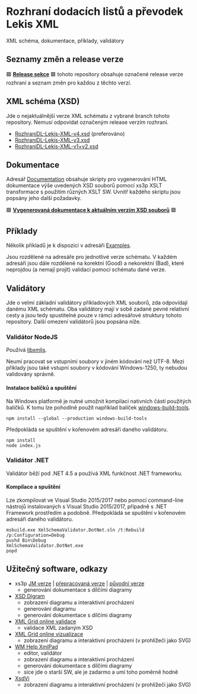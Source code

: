 # Rozhraní dodacích listů a převodek Lekis XML

XML schéma, dokumentace, příklady, validátory

## Seznamy změn a release verze

🟩 **[Release sekce](https://github.com/lekiscz/RozhraniDL-Lekis-XML/releases)** 🟩 tohoto repository obsahuje označené release verze rozhraní a seznam změn pro každou z těchto verzí.

## XML schéma (XSD)

Jde o nejaktuálnější verze XML schématu z vybrané branch tohoto repository. Nemusí odpovídat označeným release verzím rozhraní.

* [RozhraniDL-Lekis-XML-v4.xsd](Schema/RozhraniDL-Lekis-XML-v4.xsd) (preferováno)
* [RozhraniDL-Lekis-XML-v3.xsd](Schema/RozhraniDL-Lekis-XML-v3.xsd)
* [RozhraniDL-Lekis-XML-v1+v2.xsd](Schema/RozhraniDL-Lekis-XML-v1+v2.xsd)

## Dokumentace

Adresář [Documentation](Documentation) obsahuje skripty pro vygenerování HTML dokumentace výše uvedených XSD souborů pomocí xs3p XSLT transformace s použitím různých XSLT SW. Uvnitř každého skriptu jsou popsány jeho další požadavky.

🟩 **[Vygenerovaná dokumentace k aktuálním verzím XSD souborů](http://lekiscz.github.io/RozhraniDL-Lekis-XML/)** 🟩

## Příklady

Několik příkladů je k dispozici v adresáři [Examples](Examples).

Jsou rozdělené na adresáře pro jednotlivé verze schématu. V každém adresáři jsou dále rozdělené na korektní (Good) a nekorektní (Bad), které neprojdou (a nemají projít) validací pomocí schématu dané verze.

## Validátory

Jde o velmi základní validátory příkladových XML souborů, zda odpovídají danému XML schématu. Oba validátory mají v sobě zadané pevné relativní cesty a jsou tedy spustitelné pouze v rámci adresářové struktury tohoto repository. Další omezení validátorů jsou popsána níže.

### Validátor NodeJS

Používá [libxmljs](https://github.com/polotek/libxmljs).

Neumí pracovat se vstupními soubory v jiném kódování než UTF-8. Mezi příklady jsou také vstupní soubory v kódování Windows-1250, ty nebudou validovány správně.

#### Instalace balíčků a spuštění

Na Windows platformě je nutné umožnit kompilaci nativních částí použitých balíčků. K tomu lze pohodlně použít například balíček [windows-build-tools](https://www.npmjs.com/package/windows-build-tools).


```
npm install --global --production windows-build-tools
```

Předpokládá se spuštění v kořenovém adresáři daného validátoru.


```
npm install
node index.js
```

### Validátor .NET

Validátor běží pod .NET 4.5 a používá XML funkčnost .NET frameworku.

#### Kompilace a spuštění

Lze zkompilovat ve Visual Studio 2015/2017 nebo pomocí command-line nástrojů instalovaných s Visual Studio 2015/2017, případně s .NET Framework prostředím a podobně.
Předpokládá se spuštění v kořenovém adresáři daného validátoru.


```
msbuild.exe XmlSchemaValidator.DotNet.sln /t:Rebuild /p:Configuration=Debug
pushd Bin\Debug
XmlSchemaValidator.DotNet.exe
popd
```

## Užitečný software, odkazy

- xs3p [JM verze](https://github.com/jmarsik/xs3p) | [přepracovaná verze](https://github.com/bitfehler/xs3p) | [původní verze](http://xml.fiforms.org/xs3p/)
  - generování dokumentace s dílčími diagramy
- [XSD Digram](http://regis.cosnier.free.fr/?page=XSDDiagram)
  - zobrazení diagramu a interaktivní procházení
  - generování diagramu
  - generování dokumentace s dílčími diagramy
- [XML Grid online validace](http://xmlgrid.net/validator.html)
  - validace XML zadaným XSD
- [XML Grid online vizualizace](http://xmlgrid.net/)
  - zobrazení diagramu a interaktivní procházení (v prohlížeči jako SVG)
- [WM Help XmlPad](http://www.wmhelp.com/)
  - editor, validátor
  - zobrazení diagramu a interaktivní procházení
  - generování dokumentace s dílčími diagramy
  - sice jde o starší SW, ale je zadarmo a umí toho poměrně hodně
- [XsdVi](http://xsdvi.sourceforge.net/)
  - zobrazení diagramu a interaktivní procházení (v prohlížeči jako SVG)

